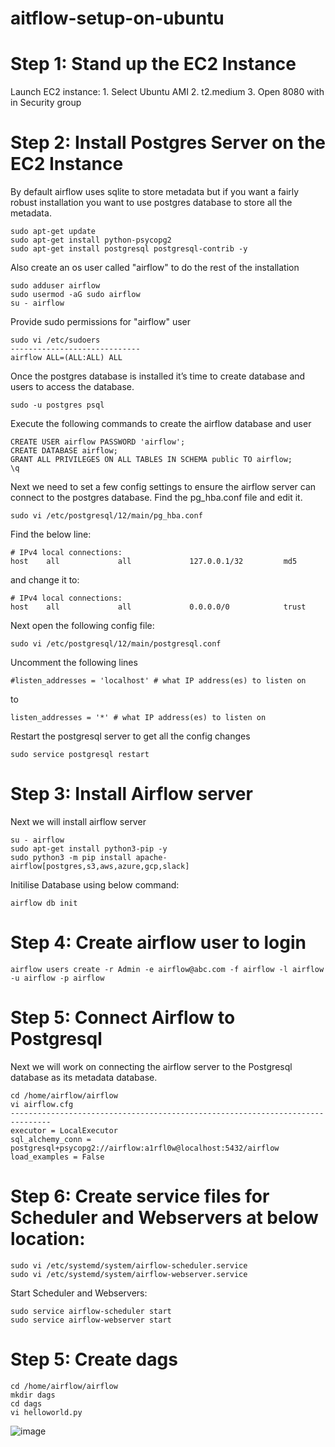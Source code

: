 # aitflow-setup-on-ubuntu

# Step 1: Stand up the EC2 Instance
  Launch EC2 instance:
    1. Select Ubuntu AMI
    2. t2.medium
    3. Open 8080 with in Security group
# Step 2: Install Postgres Server on the EC2 Instance
  By default airflow uses sqlite to store metadata but if you want a fairly robust installation you want to use postgres database to store all the metadata.
  
    sudo apt-get update
    sudo apt-get install python-psycopg2
    sudo apt-get install postgresql postgresql-contrib -y
   
  Also create an os user called "airflow" to do the rest of the installation
  
    sudo adduser airflow
    sudo usermod -aG sudo airflow
    su - airflow
  
  Provide sudo permissions for "airflow" user
    
    sudo vi /etc/sudoers
    -----------------------------
    airflow ALL=(ALL:ALL) ALL
    
  Once the postgres database is installed it’s time to create database and users to access the database.
  
    sudo -u postgres psql
    
  Execute the following commands to create the airflow database and user
    
    CREATE USER airflow PASSWORD 'airflow';
    CREATE DATABASE airflow;
    GRANT ALL PRIVILEGES ON ALL TABLES IN SCHEMA public TO airflow;
    \q
  
  Next we need to set a few config settings to ensure the airflow server can connect to the postgres database. Find the pg_hba.conf file and edit it.
  
    sudo vi /etc/postgresql/12/main/pg_hba.conf
  Find the below line:
  
    # IPv4 local connections:
    host    all             all             127.0.0.1/32         md5
  and change it to:
    
    # IPv4 local connections:
    host    all             all             0.0.0.0/0            trust
  
  Next open the following config file:
    
    sudo vi /etc/postgresql/12/main/postgresql.conf
  Uncomment the following lines
    
    #listen_addresses = 'localhost' # what IP address(es) to listen on
  to
    
    listen_addresses = '*' # what IP address(es) to listen on
  Restart the postgresql server to get all the config changes
    
    sudo service postgresql restart
# Step 3: Install Airflow server
  Next we will install airflow server
  
    su - airflow
    sudo apt-get install python3-pip -y
    sudo python3 -m pip install apache-airflow[postgres,s3,aws,azure,gcp,slack]
  Initilise Database using below command:
  
    airflow db init
# Step 4: Create airflow user to login
    airflow users create -r Admin -e airflow@abc.com -f airflow -l airflow -u airflow -p airflow
# Step 5: Connect Airflow to Postgresql
  Next we will work on connecting the airflow server to the Postgresql database as its metadata database.
  
    cd /home/airflow/airflow
    vi airflow.cfg
    -------------------------------------------------------------------------------
    executor = LocalExecutor
    sql_alchemy_conn = postgresql+psycopg2://airflow:a1rfl0w@localhost:5432/airflow
    load_examples = False
# Step 6: Create service files for Scheduler and Webservers at below location:
    sudo vi /etc/systemd/system/airflow-scheduler.service
    sudo vi /etc/systemd/system/airflow-webserver.service    
  Start Scheduler and Webservers:
  
    sudo service airflow-scheduler start
    sudo service airflow-webserver start
# Step 5: Create dags
    cd /home/airflow/airflow
    mkdir dags
    cd dags
    vi helloworld.py

![image](https://user-images.githubusercontent.com/58024415/119128518-62593f00-ba53-11eb-97d6-0854962795fc.png)
